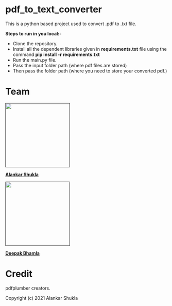 # pdf_to_text_converter

This is a python based project used to convert .pdf to .txt file.

**Steps to run in you local:-**

-  Clone the repository.
-  Install all the dependent libraries given in **requirements.txt** file using the command **pip install -r requirements.txt**
-  Run the main.py file.
-  Pass the input folder path (where pdf files are stored)
-  Then pass the folder path (where you need to store your converted pdf.)


# Team
[<img target="_blank" src="https://user-images.githubusercontent.com/53686128/85886789-51348d80-b804-11ea-8a8f-23567029cfe1.jpeg" width=200>]()

[**Alankar Shukla**](https://github.com/alan-ai-learner)

[<img target="_blank" src="https://avatars.githubusercontent.com/u/57827083?s=460&u=3636c68d00a0f71315bb2b25b4cc2772ed498cf0&v=4" width=200>]() 

[**Deepak Bhamla**](https://github.com/deepakbhamla)
 
# Credit
pdfplumber creators.

Copyright (c) 2021 Alankar Shukla


